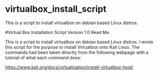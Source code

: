 # virtualbox_install_script
This is a script to install virtualbox on debian based Linux distros. 


#Virtual Box Installation Script Version 1.0 Read Me.

This is a script to install virtualbox on debian based Linux distros. 
I wrote this script for the purpose to install Virtualbox onto Kali Linux. 
The commands had been taken directly from the following webpage with a tutorial of what each command does:

 https://www.kali.org/docs/virtualization/install-virtualbox-host/
